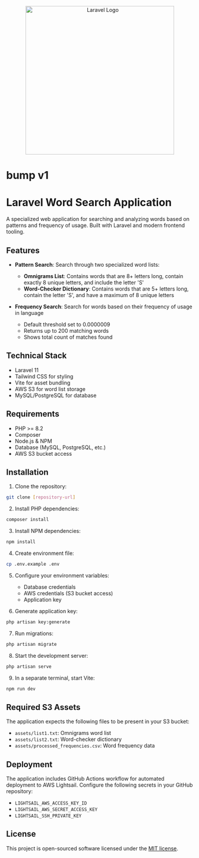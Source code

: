 <p align="center"><a href="https://laravel.com" target="_blank"><img src="https://raw.githubusercontent.com/laravel/art/master/logo-lockup/5%20SVG/2%20CMYK/1%20Full%20Color/laravel-logolockup-cmyk-red.svg" width="400" alt="Laravel Logo"></a></p>

# bump v1

# Laravel Word Search Application

A specialized web application for searching and analyzing words based on patterns and frequency of usage. Built with Laravel and modern frontend tooling.

## Features

- **Pattern Search**: Search through two specialized word lists:
  - **Omnigrams List**: Contains words that are 8+ letters long, contain exactly 8 unique letters, and include the letter 'S'
  - **Word-Checker Dictionary**: Contains words that are 5+ letters long, contain the letter 'S', and have a maximum of 8 unique letters

- **Frequency Search**: Search for words based on their frequency of usage in language
  - Default threshold set to 0.0000009
  - Returns up to 200 matching words
  - Shows total count of matches found

## Technical Stack

- Laravel 11
- Tailwind CSS for styling
- Vite for asset bundling
- AWS S3 for word list storage
- MySQL/PostgreSQL for database

## Requirements

- PHP >= 8.2
- Composer
- Node.js & NPM
- Database (MySQL, PostgreSQL, etc.)
- AWS S3 bucket access

## Installation

1. Clone the repository:
```bash
git clone [repository-url]
```

2. Install PHP dependencies:
```bash
composer install
```

3. Install NPM dependencies:
```bash
npm install
```

4. Create environment file:
```bash
cp .env.example .env
```

5. Configure your environment variables:
   - Database credentials
   - AWS credentials (S3 bucket access)
   - Application key

6. Generate application key:
```bash
php artisan key:generate
```

7. Run migrations:
```bash
php artisan migrate
```

8. Start the development server:
```bash
php artisan serve
```

9. In a separate terminal, start Vite:
```bash
npm run dev
```

## Required S3 Assets

The application expects the following files to be present in your S3 bucket:
- `assets/list1.txt`: Omnigrams word list
- `assets/list2.txt`: Word-checker dictionary
- `assets/processed_frequencies.csv`: Word frequency data

## Deployment

The application includes GitHub Actions workflow for automated deployment to AWS Lightsail. Configure the following secrets in your GitHub repository:
- `LIGHTSAIL_AWS_ACCESS_KEY_ID`
- `LIGHTSAIL_AWS_SECRET_ACCESS_KEY`
- `LIGHTSAIL_SSH_PRIVATE_KEY`

## License

This project is open-sourced software licensed under the [MIT license](https://opensource.org/licenses/MIT).
